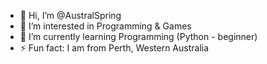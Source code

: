 - 👋 Hi, I’m @AustralSpring
- 👀 I’m interested in Programming & Games
- 🌱 I’m currently learning Programming (Python - beginner)
- ⚡ Fun fact: I am from Perth, Western Australia

<!---
AustralSpring/AustralSpring is a ✨ special ✨ repository because its `README.md` (this file) appears on your GitHub profile.
You can click the Preview link to take a look at your changes.
--->
